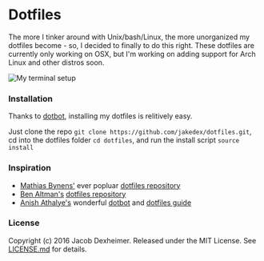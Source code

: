 # Dotfiles
The more I tinker around with Unix/bash/Linux, the more unorganized my dotfiles become - so, I decided to finally to do this right. These dotfiles are currently only working on OSX, but I'm working on adding support for Arch Linux and other distros soon.

![My terminal setup](http://www.jakedex.com/img/dotfiles.png1)
### Installation
Thanks to [dotbot](https://github.com/anishathalye/dotbot), installing my dotfiles is relitively easy.

Just clone the repo `git clone https://github.com/jakedex/dotfiles.git`, cd into the dotfiles folder `cd dotfiles`, and run the install script `source install`

### Inspiration
* [Mathias Bynens'](https://mathiasbynens.be/) ever popluar [dotfiles repository](https://github.com/mathiasbynens/dotfiles)
* [Ben Altman's](http://benalman.com/) [dotfiles repository](https://github.com/cowboy/dotfiles)
* [Anish Athalye's](http://www.anishathalye.com/) wonderful [dotbot](https://github.com/anishathalye/dotbot) and [dotfiles guide](http://www.anishathalye.com/2014/08/03/managing-your-dotfiles/)

### License
Copyright (c) 2016 Jacob Dexheimer. Released under the MIT License. See [LICENSE.md](https://github.com/jakedex/dotfiles/blob/master/LICENSE) for details.
